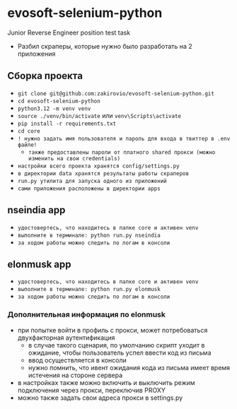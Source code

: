 # evosoft-selenium-python
Junior Reverse Engineer position test task
* Разбил скраперы, которые нужно было разработать на 2 приложения
## Сборка проекта
* ```git clone git@github.com:zakirovio/evosoft-selenium-python.git```
* ```cd evosoft-selenium-python```
* ```python3.12 -m venv venv```
* ```source ./venv/bin/activate``` или ```venv\Scripts\activate```
* ```pip install -r requirements.txt```
* ```cd core```
* ```! нужно задать имя пользователя и пароль для входа в твиттер в .env файле!```
  * ```также предоставлены пароли от платного shared прокси (можно изменить на свои credentials)```
* ```настройки всего проекта хранятся config/settings.py```
* ```в директории data хранятся результаты работы скраперов```
* ```run.py утилита для запуска одного из приложений```
* ```сами приложения расположены в директории apps``` 

## nseindia app
* ```удостовертесь, что находитесь в папке core и активен venv```
* ```выполните в терминале: python run.py nseindia```
* ```за ходом работы можно следить по логам в консоли```

## elonmusk app
* ```удостовертесь, что находитесь в папке core и активен venv```
* ```выполните в терминале: python run.py elonmusk```
* ```за ходом работы можно следить по логам в консоли```
  
### Дополнительная информация по elonmusk
* при попытке войти в профиль с прокси, может потребоваться двухфакторная аутентификация
  * в случае такого сценария, по умолчанию скрипт уходит в ожидание, чтобы пользователь успел ввести код из письма
  * ввод осуществляется в консоли
  * нужно помнить, что ивент ожидания кода из письма имеет время истечения на стороне сервера
*  в настройках также можно включить и выключить режим подключения через прокси, переключив PROXY
*  можно также задать свои адреса прокси в settings.py
